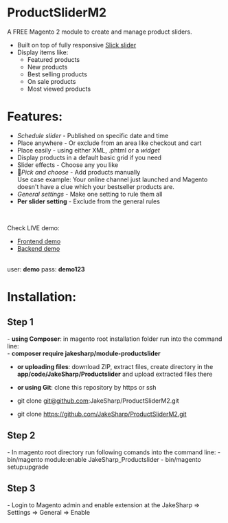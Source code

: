 # ProductSliderM2
A FREE Magento 2 module to create and manage product sliders.

- Built on top of fully responsive <a href="http://kenwheeler.github.io/slick/" target="_blank">Slick slider</a>
- Display items like:
	-	Featured products
	-	New products
	-	Best selling products
	-	On sale products
	-	Most viewed products


# Features:
- *Schedule slider* - Published on specific date and time
- Place anywhere - Or exclude from an area like checkout and cart
- Place easily - using either XML, .phtml or a *widget*
- Display products in a default basic grid if you need
- Slider effects - Choose any you like
- 🖖*Pick and choose* - Add products manually <br/>
  Use case example: Your online channel just launched and Magento doesn't have a clue which your bestseller products are. 
- *General settings* - Make one setting to rule them all
- **Per slider setting** - Exclude from the general rules

<br/>

Check LIVE demo:
- <a href="http://demo.jakesharpdev.com/" target="_blank">Frontend demo</a>
- <a href="http://demo.jakesharpdev.com/admin/" target="_blank">Backend demo</a>
<br/>
user: <strong>demo</strong>
pass: <strong>demo123</strong>

# Installation:
<h2>Step 1</h2>
- <strong>using Composer</strong>: in magento root installation folder run into the command line:<br/>
  - <strong>composer require jakesharp/module-productslider</strong>
  
- <strong>or uploading files</strong>: download ZIP, extract files, create directory in the <strong>app/code/JakeSharp/Productslider</strong> and upload extracted files there

- <strong>or using Git</strong>: clone this repository by https or ssh <br/>
 - git clone git@github.com:JakeSharp/ProductSliderM2.git
 - git clone https://github.com/JakeSharp/ProductSliderM2.git

<h2>Step 2</h2>
- In magento root directory run following comands into the command line:
  - bin/magento module:enable JakeSharp_Productslider
  - bin/magento setup:upgrade

<h2>Step 3</h2>
- Login to Magento admin and enable extension at the JakeSharp => Settings => General => Enable

 

